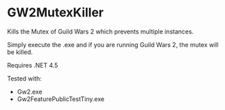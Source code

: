 # GW2MutexKiller
Kills the Mutex of Guild Wars 2 which prevents multiple instances.

Simply execute the .exe and if you are running Guild Wars 2, the mutex will be killed.

Requires .NET 4.5

Tested with:
* Gw2.exe
* Gw2FeaturePublicTestTiny.exe
